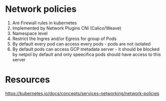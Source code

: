 # Network policies 
1. Are Firewall rules in kubernetes
1. Implemented by Network Plugins CNI (Calico/Weave)
1. Namespace level
1. Restrict the Ingres and/or Egress for group of Pods
1. By default every pod can access every pods - pods are not isolated
1. By default pods can access GCP metadata server - it should be blocked by netpol by default and only speecifica pods should have access to this server

# Resources
https://kubernetes.io/docs/concepts/services-networking/network-policies